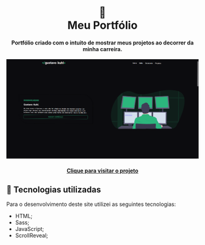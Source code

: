 <h1 align="center">
  📰<br>Meu Portfólio
</h1>

<h4 align="center">
  Portfólio criado com o intuito de mostrar meus projetos ao decorrer da minha carreira.
</h4>

![PortifolioPicture](./src/assets/portifolioPicture.png)

<h4 align="center"><a href="https://gustavo-kuhl.github.io/Portifolio/src/html/index.html">Clique para visitar o projeto</a></h4>

## 💼 Tecnologias utilizadas
Para o desenvolvimento deste site utilizei as seguintes tecnologias:

- HTML;
- Sass;
- JavaScript;
- ScrollReveal;
